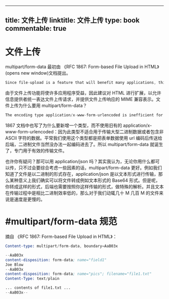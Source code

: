 
---
title: 文件上传
linktitle: 文件上传
type: book
commentable: true
---

# 文件上传

multipart/form-data 最初由 《RFC 1867: Form-based File Upload in HTML》 (opens new window)文档提出。

```s
Since file-upload is a feature that will benefit many applications, this proposes an extension to HTML to allow information providers to express file upload requests uniformly, and a MIME compatible representation for file upload responses.
```

由于文件上传功能将使许多应用程序受益，因此建议对 HTML 进行扩展，以允许信息提供者统一表达文件上传请求，并提供文件上传响应的 MIME 兼容表示。文件上传为什么要用 multipart/form-data？

```s
The encoding type application/x-www-form-urlencoded is inefficient for sending large quantities of binary data or text containing non-ASCII characters. Thus, a new media type,multipart/form-data, is proposed as a way of efficiently sending the values associated with a filled-out form from client to server.
```

1867 文档中也写了为什么要新增一个类型，而不使用旧有的 application/x-www-form-urlencoded：因为此类型不适合用于传输大型二进制数据或者包含非 ASCII 字符的数据。平常我们使用这个类型都是把表单数据使用 url 编码后传送给后端，二进制文件当然没办法一起编码进去了。所以 multipart/form-data 就诞生了，专门用于有效的传输文件。

也许你有疑问？那可以用 application/json 吗？其实我认为，无论你用什么都可以传，只不过会要综合考虑一些因素的话，multipart/form-data 更好。例如我们知道了文件是以二进制的形式存在，application/json 是以文本形式进行传输，那么某种意义上我们确实可以将文件转成例如文本形式的 Base64 形式。但是呢，你转成这样的形式，后端也需要按照你这样传输的形式，做特殊的解析。并且文本在传输过程中是相比二进制效率低的，那么对于我们动辄几十 M 几百 M 的文件来说是速度是更慢的。

# #multipart/form-data 规范

摘自 《RFC 1867: Form-based File Upload in HTML》：

```s
Content-type: multipart/form-data, boundary=AaB03x

--AaB03x
content-disposition: form-data; name="field1"
Joe Blow
--AaB03x
content-disposition: form-data; name="pics"; filename="file1.txt"
Content-Type: text/plain

... contents of file1.txt ...
--AaB03x--
```

    